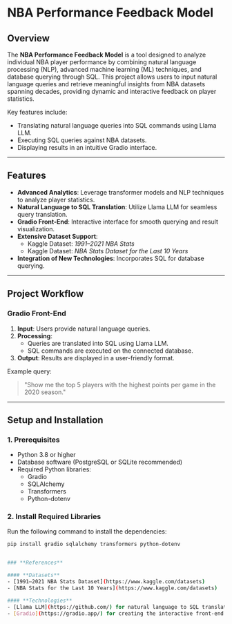 # **NBA Performance Feedback Model**

## **Overview**
The **NBA Performance Feedback Model** is a tool designed to analyze individual NBA player performance by combining natural language processing (NLP), advanced machine learning (ML) techniques, and database querying through SQL. This project allows users to input natural language queries and retrieve meaningful insights from NBA datasets spanning decades, providing dynamic and interactive feedback on player statistics.

Key features include:
- Translating natural language queries into SQL commands using Llama LLM.
- Executing SQL queries against NBA datasets.
- Displaying results in an intuitive Gradio interface.

---

## **Features**
- **Advanced Analytics**: Leverage transformer models and NLP techniques to analyze player statistics.
- **Natural Language to SQL Translation**: Utilize Llama LLM for seamless query translation.
- **Gradio Front-End**: Interactive interface for smooth querying and result visualization.
- **Extensive Dataset Support**:
  - Kaggle Dataset: *1991–2021 NBA Stats*
  - Kaggle Dataset: *NBA Stats Dataset for the Last 10 Years*
- **Integration of New Technologies**: Incorporates SQL for database querying.

---

## **Project Workflow**

### **Gradio Front-End**
1. **Input**: Users provide natural language queries.
2. **Processing**:
   - Queries are translated into SQL using Llama LLM.
   - SQL commands are executed on the connected database.
3. **Output**: Results are displayed in a user-friendly format.

Example query:  
> "Show me the top 5 players with the highest points per game in the 2020 season."

---

## **Setup and Installation**

### **1. Prerequisites**
- Python 3.8 or higher
- Database software (PostgreSQL or SQLite recommended)
- Required Python libraries:
  - Gradio
  - SQLAlchemy
  - Transformers
  - Python-dotenv

### **2. Install Required Libraries**
Run the following command to install the dependencies:
```bash
pip install gradio sqlalchemy transformers python-dotenv


### **References**

#### **Datasets**
- [1991–2021 NBA Stats Dataset](https://www.kaggle.com/datasets)
- [NBA Stats for the Last 10 Years](https://www.kaggle.com/datasets)

#### **Technologies**
- [Llama LLM](https://github.com/) for natural language to SQL translation.
- [Gradio](https://gradio.app/) for creating the interactive front-end.
